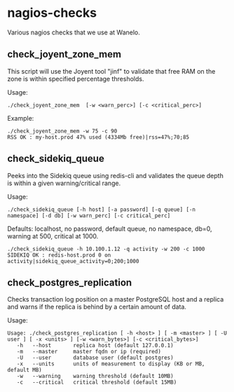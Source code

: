 nagios-checks
=============

Various nagios checks that we use at Wanelo.

check_joyent_zone_mem 
---------------------
This script will use the Joyent tool "jinf" to validate that free RAM on the zone is within specified percentage thresholds.

Usage: 
```
./check_joyent_zone_mem  [-w <warn_perc>] [-c <critical_perc>]
```

Example:
```
./check_joyent_zone_mem -w 75 -c 90 
RSS OK : my-host.prod 47% used (4334Mb free)|rss=47%;70;85
```

check_sidekiq_queue
-------------------
Peeks into the Sidekiq queue using redis-cli and validates the queue depth is within a given warning/critical range.

Usage: 
```
./check_sidekiq_queue [-h host] [-a password] [-q queue] [-n namespace] [-d db] [-w warn_perc] [-c critical_perc]
```

Defaults: localhost, no password, default queue, no namespace, db=0, warning at 500, critical at 1000.

```
./check_sidekiq_queue -h 10.100.1.12 -q activity -w 200 -c 1000
SIDEKIQ OK : redis-host.prod 0 on activity|sidekiq_queue_activity=0;200;1000
```

check_postgres_replication
--------------------------
Checks transaction log position on a master PostgreSQL host and a replica and warns if the replica
is behind by a certain amount of data.

Usage:
```
Usage: ./check_postgres_replication [ -h <host> ] [ -m <master> ] [ -U user ] [ -x <units> ] [-w <warn_bytes>] [-c <critical_bytes>]
   -h   --host       replica host (default 127.0.0.1)
   -m   --master     master fqdn or ip (required)
   -U   --user       database user (default postgres)
   -x   --units      units of measurement to display (KB or MB, default MB)
   -w   --warning    warning threshold (default 10MB)
   -c   --critical   critical threshold (default 15MB)
```
